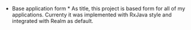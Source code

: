 * Base application form *
As title, this project is based form for all of my applications.
Currenty it was implemented with RxJava style and integrated with Realm as default.
